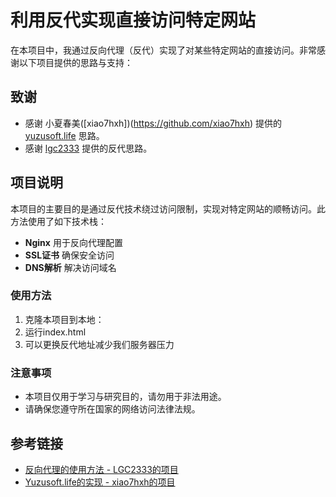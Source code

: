 # 利用反代实现直接访问特定网站

在本项目中，我通过反向代理（反代）实现了对某些特定网站的直接访问。非常感谢以下项目提供的思路与支持：

## 致谢
- 感谢 小夏春美([xiao7hxh])(https://github.com/xiao7hxh) 提供的 [yuzusoft.life](https://yuzusoft.life) 思路。
- 感谢 [lgc2333](https://github.com/lgc2333) 提供的反代思路。

## 项目说明
本项目的主要目的是通过反代技术绕过访问限制，实现对特定网站的顺畅访问。此方法使用了如下技术栈：
- **Nginx** 用于反向代理配置
- **SSL证书** 确保安全访问
- **DNS解析** 解决访问域名

### 使用方法
1. 克隆本项目到本地：
2. 运行index.html
3. 可以更换反代地址减少我们服务器压力

### 注意事项
- 本项目仅用于学习与研究目的，请勿用于非法用途。
- 请确保您遵守所在国家的网络访问法律法规。

## 参考链接
- [反向代理的使用方法 - LGC2333的项目](https://github.com/lgc2333)
- [Yuzusoft.life的实现 - xiao7hxh的项目](https://github.com/xiao7hxh)

